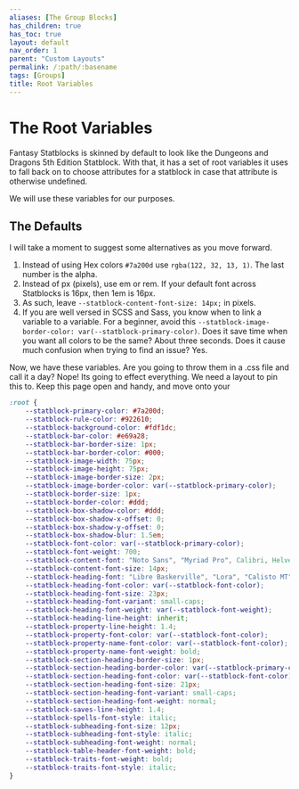 ```yaml
---
aliases: [The Group Blocks]
has_children: true
has_toc: true
layout: default
nav_order: 1
parent: "Custom Layouts"
permalink: /:path/:basename
tags: [Groups]
title: Root Variables
---
```


# The Root Variables

Fantasy Statblocks is skinned by default to look like the Dungeons and Dragons 5th Edition Statblock. With that, it has a set of root variables it uses to fall back on to choose attributes for a statblock in case that attribute is otherwise undefined.

We will use these variables for our purposes.

## The Defaults

I will take a moment to suggest some alternatives as you move forward.

1) Instead of using Hex colors `#7a200d` use `rgba(122, 32, 13, 1)`. The last number is the alpha.
2) Instead of px (pixels), use em or rem. If your default font across Statblocks is 16px, then 1em is 16px.
3) As such, leave `--statblock-content-font-size: 14px;` in pixels.
4) If you are well versed in SCSS and Sass, you know when to link a variable to a variable. For a beginner, avoid this `--statblock-image-border-color: var(--statblock-primary-color)`.  Does it save time when you want all colors to be the same? About three seconds. Does it cause much confusion when trying to find an issue? Yes.

Now, we have these variables. Are you going to throw them in a .css file and call it a day? Nope! Its going to effect everything. We need a layout to pin this to. Keep this page open and handy, and move onto your

```css
:root {
    --statblock-primary-color: #7a200d;
    --statblock-rule-color: #922610;
    --statblock-background-color: #fdf1dc;
    --statblock-bar-color: #e69a28;
    --statblock-bar-border-size: 1px;
    --statblock-bar-border-color: #000;
    --statblock-image-width: 75px;
    --statblock-image-height: 75px;
    --statblock-image-border-size: 2px;
    --statblock-image-border-color: var(--statblock-primary-color);
    --statblock-border-size: 1px;
    --statblock-border-color: #ddd;
    --statblock-box-shadow-color: #ddd;
    --statblock-box-shadow-x-offset: 0;
    --statblock-box-shadow-y-offset: 0;
    --statblock-box-shadow-blur: 1.5em;
    --statblock-font-color: var(--statblock-primary-color);
    --statblock-font-weight: 700;
    --statblock-content-font: "Noto Sans", "Myriad Pro", Calibri, Helvetica, Arial, sans-serif;
    --statblock-content-font-size: 14px;
    --statblock-heading-font: "Libre Baskerville", "Lora", "Calisto MT", "Bookman Old Style", Bookman, "Goudy Old Style", Garamond, "Hoefler Text", "Bitstream Charter", Georgia, serif;
    --statblock-heading-font-color: var(--statblock-font-color);
    --statblock-heading-font-size: 23px;
    --statblock-heading-font-variant: small-caps;
    --statblock-heading-font-weight: var(--statblock-font-weight);
    --statblock-heading-line-height: inherit;
    --statblock-property-line-height: 1.4;
    --statblock-property-font-color: var(--statblock-font-color);
    --statblock-property-name-font-color: var(--statblock-font-color);
    --statblock-property-name-font-weight: bold;
    --statblock-section-heading-border-size: 1px;
    --statblock-section-heading-border-color: var(--statblock-primary-color);
    --statblock-section-heading-font-color: var(--statblock-font-color);
    --statblock-section-heading-font-size: 21px;
    --statblock-section-heading-font-variant: small-caps;
    --statblock-section-heading-font-weight: normal;
    --statblock-saves-line-height: 1.4;
    --statblock-spells-font-style: italic;
    --statblock-subheading-font-size: 12px;
    --statblock-subheading-font-style: italic;
    --statblock-subheading-font-weight: normal;
    --statblock-table-header-font-weight: bold;
    --statblock-traits-font-weight: bold;
    --statblock-traits-font-style: italic;
}
```

